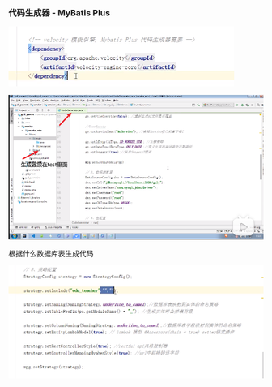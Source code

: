 ### 代码生成器 - MyBatis Plus

![image-20210511174645763](https://raw.githubusercontent.com/youminglan/Picture/main/img/20210511174652.png)



![image-20210511175329006](https://raw.githubusercontent.com/youminglan/Picture/main/img/20210511175329.png)



根据什么数据库表生成代码

![image-20210511175656294](https://raw.githubusercontent.com/youminglan/Picture/main/img/20210511175656.png)